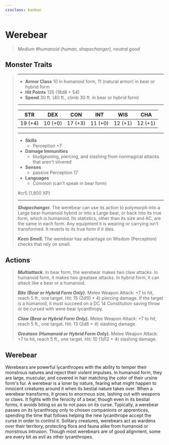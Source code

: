 ```yaml
---
cssclass: kanban
---
```


# Werebear
>*Medium #humanoid (human, shapechanger), neutral good*
## Monster Traits
>___
>- **Armor Class** 10 in humanoid form, 11 (natural armor) in bear or hybrid form
>- **Hit Points** 135 (18d8 + 54)
>- **Speed** 30 ft. (40 ft., climb 30 ft. in bear or hybrid form)
>___
>|STR|DEX|CON|INT|WIS|CHA|
>|:---:|:---:|:---:|:---:|:---:|:---:|
>|19 (+4)|10 (+0)|17 (+3)|11 (+0)|12 (+1)|12 (+1)|
>___
>- **Skills**
>	 - Perception +7
>- **Damage Immunities**
>	 - bludgeoning, piercing, and slashing from nonmagical attacks that aren't silvered
>- **Senses**
>	 - passive Perception 17
>- **Languages**
>	 - Common (can't speak in bear form)
>
> #cr5 (1,800 XP)
>___
>***Shapechanger.*** The werebear can use its action to polymorph into a Large bear-humanoid hybrid or into a Large bear, or back into its true form, which is humanoid. Its statistics, other than its size and AC, are the same in each form. Any equipment it is wearing or carrying isn't transformed. It reverts to its true form if it dies.  
>
>***Keen Smell.*** The werebear has advantage on Wisdom (Perception) checks that rely on smell.  
>
## Actions
>***Multiattack.*** In bear form, the werebear makes two claw attacks. In humanoid form, it makes two greataxe attacks. In hybrid form, it can attack like a bear or a humanoid.  
>
>***Bite (Bear or Hybrid Form Only).*** Melee Weapon Attack: +7 to hit, reach 5 ft., one target. Hit: 15 (2d10 + 4) piercing damage. If the target is a humanoid, it must succeed on a DC 14 Constitution saving throw or be cursed with were bear lycanthropy.  
>
>***Claw (Bear or Hybrid Form Only).*** Melee Weapon Attack: +7 to hit, reach 5 ft., one target. Hit: 13 (2d8 + 4) slashing damage.  
>
>***Greataxe (Humanoid or Hybrid Form Only).*** Melee Weapon Attack: +7 to hit, reach 5 ft., one target. Hit: 10 (1d12 + 4) slashing damage.
## Werebear
Werebears are powerful lycanthropes with the ability to temper their monstrous natures and reject their violent impulses. In humanoid form, they are large, muscular, and covered in hair matching the color of their ursine form's fur. A werebear is a loner by nature, fearing what might happen to innocent creatures around it when its bestial nature takes over.
When a werebear transforms, it grows to enormous size, lashing out with weapons or claws. It fights with the ferocity of a bear, though even in its bestial forms, it avoids biting so as to not pass on its curse. Typically, a werebear passes on its lycanthropy only to chosen companions or apprentices, spending the time that follows helping the new lycanthrope accept the curse in order to control it.
Solitary creatures, werebears act as wardens over their territory, protecting flora and fauna alike from humanoid or monstrous intrusion. Though most werebears are of good alignment, some are every bit as evil as other lycanthropes.